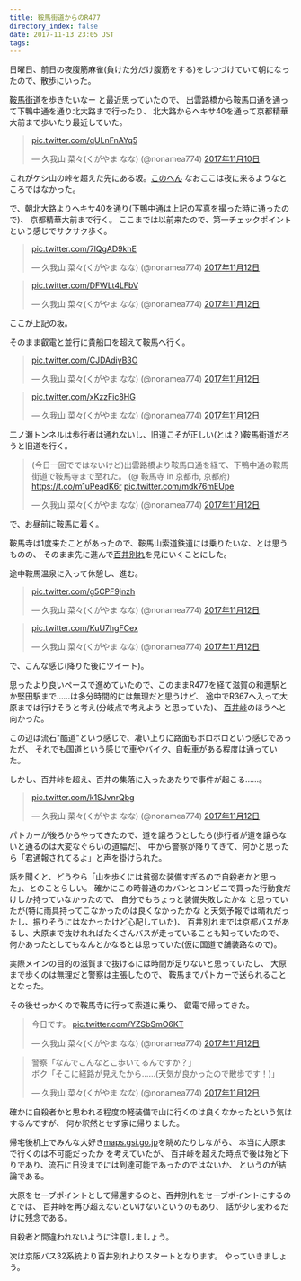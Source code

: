 ```yaml
---
title: 鞍馬街道からのR477
directory_index: false
date: 2017-11-13 23:05 JST
tags: 
---
```


日曜日、前日の夜腹筋麻雀(負けた分だけ腹筋をする)をしつづけていて朝になったので、散歩にいった。

[鞍馬街道](https://kanko.city.kyoto.lg.jp/detail.php?InforKindCode=1&ManageCode=3000037)を歩きたいなー と最近思っていたので、
出雲路橋から鞍馬口通を通って下鴨中通を通り北大路まで行ったり、
北大路からヘキサ40を通って京都精華大前まで歩いたり最近していた。

<blockquote class="twitter-tweet" data-lang="ja"><p lang="und" dir="ltr"><a href="https://t.co/qULnFnAYq5">pic.twitter.com/qULnFnAYq5</a></p>&mdash; 久我山 菜々(くがやま なな) (@nonamea774) <a href="https://twitter.com/nonamea774/status/928978878000914433?ref_src=twsrc%5Etfw">2017年11月10日</a></blockquote>
<script async src="https://platform.twitter.com/widgets.js" charset="utf-8"></script>

これがケシ山の峠を超えた先にある坂。[このへん](https://www.google.co.jp/maps/@35.0620632,135.7678977,17.09z)
なおここは夜に来るようなところではなかった。


で、朝北大路よりヘキサ40を通り(下鴨中通は上記の写真を撮った時に通ったので)、
京都精華大前まで行く。
ここまでは以前来たので、第一チェックポイントという感じでサクサク歩く。

<blockquote class="twitter-tweet" data-lang="ja"><p lang="und" dir="ltr"><a href="https://t.co/7lQgAD9khE">pic.twitter.com/7lQgAD9khE</a></p>&mdash; 久我山 菜々(くがやま なな) (@nonamea774) <a href="https://twitter.com/nonamea774/status/929510232572641281?ref_src=twsrc%5Etfw">2017年11月12日</a></blockquote>
<blockquote class="twitter-tweet" data-lang="ja"><p lang="und" dir="ltr"><a href="https://t.co/DFWLt4LFbV">pic.twitter.com/DFWLt4LFbV</a></p>&mdash; 久我山 菜々(くがやま なな) (@nonamea774) <a href="https://twitter.com/nonamea774/status/929510412566986752?ref_src=twsrc%5Etfw">2017年11月12日</a></blockquote>

ここが上記の坂。

そのまま叡電と並行に貴船口を超えて鞍馬へ行く。

<blockquote class="twitter-tweet" data-lang="ja"><p lang="und" dir="ltr"><a href="https://t.co/CJDAdiyB3O">pic.twitter.com/CJDAdiyB3O</a></p>&mdash; 久我山 菜々(くがやま なな) (@nonamea774) <a href="https://twitter.com/nonamea774/status/929514965022543872?ref_src=twsrc%5Etfw">2017年11月12日</a></blockquote>
<blockquote class="twitter-tweet" data-lang="ja"><p lang="und" dir="ltr"><a href="https://t.co/xKzzFic8HG">pic.twitter.com/xKzzFic8HG</a></p>&mdash; 久我山 菜々(くがやま なな) (@nonamea774) <a href="https://twitter.com/nonamea774/status/929529021817163777?ref_src=twsrc%5Etfw">2017年11月12日</a></blockquote>

二ノ瀬トンネルは歩行者は通れないし、旧道こそが正しい(とは？)鞍馬街道だろうと旧道を行く。

<blockquote class="twitter-tweet" data-lang="ja"><p lang="ja" dir="ltr">(今日一回でではないけど)出雲路橋より鞍馬口通を経て、下鴨中通の鞍馬街道で鞍馬寺まで至れた。 (@ 鞍馬寺 in 京都市, 京都府) <a href="https://t.co/m1uPeadK6r">https://t.co/m1uPeadK6r</a> <a href="https://t.co/mdk76mEUpe">pic.twitter.com/mdk76mEUpe</a></p>&mdash; 久我山 菜々(くがやま なな) (@nonamea774) <a href="https://twitter.com/nonamea774/status/929535562691829761?ref_src=twsrc%5Etfw">2017年11月12日</a></blockquote>

で、お昼前に鞍馬に着く。

鞍馬寺は1度来たことがあったので、鞍馬山索道鉄道には乗りたいな、とは思うものの、
そのまま先に進んで[百井別れ](https://ja.wikipedia.org/wiki/%E5%9B%BD%E9%81%93477%E5%8F%B7#.E7.99.BE.E4.BA.95.E5.88.A5.E3.82.8C)を見にいくことにした。

途中鞍馬温泉に入って休憩し、進む。

<blockquote class="twitter-tweet" data-lang="ja"><p lang="und" dir="ltr"><a href="https://t.co/g5CPF9jnzh">pic.twitter.com/g5CPF9jnzh</a></p>&mdash; 久我山 菜々(くがやま なな) (@nonamea774) <a href="https://twitter.com/nonamea774/status/929583963466633216?ref_src=twsrc%5Etfw">2017年11月12日</a></blockquote>

<blockquote class="twitter-tweet" data-lang="ja"><p lang="und" dir="ltr"><a href="https://t.co/KuU7hgFCex">pic.twitter.com/KuU7hgFCex</a></p>&mdash; 久我山 菜々(くがやま なな) (@nonamea774) <a href="https://twitter.com/nonamea774/status/929584013089452033?ref_src=twsrc%5Etfw">2017年11月12日</a></blockquote>

で、こんな感じ(降りた後にツイート)。

思ったより良いペースで進めていたので、このままR477を経て滋賀の和邇駅とか堅田駅まで……は多分時間的には無理だと思うけど、
途中でR367へ入って大原までは行けそうと考え(分岐点で考えよう と思っていた)、
[百井峠](https://ja.wikipedia.org/wiki/%E7%99%BE%E4%BA%95%E5%B3%A0)のほうへと向かった。

この辺は流石"酷道"という感じで、凄い上りに路面もボロボロという感じであったが、
それでも国道という感じで車やバイク、自転車がある程度は通っていた。

しかし、百井峠を超え、百井の集落に入ったあたりで事件が起こる……。

<blockquote class="twitter-tweet" data-lang="ja"><p lang="und" dir="ltr"><a href="https://t.co/k1SJvnrQbg">pic.twitter.com/k1SJvnrQbg</a></p>&mdash; 久我山 菜々(くがやま なな) (@nonamea774) <a href="https://twitter.com/nonamea774/status/929584599700725766?ref_src=twsrc%5Etfw">2017年11月12日</a></blockquote>

パトカーが後ろからやってきたので、道を譲ろうとしたら(歩行者が道を譲らないと通るのは大変なぐらいの道幅だ)、
中から警察が降りてきて、何かと思ったら「君通報されてるよ」と声を掛けられた。

話を聞くと、どうやら「山を歩くには貧弱な装備すぎるので自殺者かと思った」、とのことらしい。
確かにこの時普通のカバンとコンビニで買った行動食だけしか持っていなかったので、
自分でもちょっと装備失敗したかな と思っていたが(特に雨具持ってこなかったのは良くなかったかな と天気予報では晴れだったし、振りそうにはなかったけど心配していた)、
百井別れまでは京都バスがあるし、大原まで抜けれればたくさんバスが走っていることも知っていたので、
何かあったとしてもなんとかなるとは思っていた(仮に国道で舗装路なので)。

実際メインの目的の滋賀まで抜けるには時間が足りないと思っていたし、
大原まで歩くのは無理だと警察は主張したので、
鞍馬までパトカーで送られることとなった。

その後せっかくので鞍馬寺に行って索道に乗り、
叡電で帰ってきた。

<blockquote class="twitter-tweet" data-lang="ja"><p lang="ja" dir="ltr">今日です。 <a href="https://t.co/YZSbSmO6KT">pic.twitter.com/YZSbSmO6KT</a></p>&mdash; 久我山 菜々(くがやま なな) (@nonamea774) <a href="https://twitter.com/nonamea774/status/929620412928946176?ref_src=twsrc%5Etfw">2017年11月12日</a></blockquote>

<blockquote class="twitter-tweet" data-lang="ja"><p lang="ja" dir="ltr">警察「なんでこんなとこ歩いてるんですか？」<br>ボク「そこに経路が見えたから……(天気が良かったので散歩です！)」</p>&mdash; 久我山 菜々(くがやま なな) (@nonamea774) <a href="https://twitter.com/nonamea774/status/929603873475477504?ref_src=twsrc%5Etfw">2017年11月12日</a></blockquote>

確かに自殺者かと思われる程度の軽装備で山に行くのは良くなかったという気はするんですが、
何か釈然とせず家に帰りました。

帰宅後机上でみんな大好き[maps.gsi.go.jp](https://maps.gsi.go.jp/)を眺めたりしながら、
本当に大原まで行くのは不可能だったか を考えていたが、
百井峠を超えた時点で後は殆ど下りであり、流石に日没までには到達可能であったのではないか、
というのが結論である。

大原をセーブポイントとして帰還するのと、百井別れをセーブポイントにするのとでは、
百井峠を再び超えないといけないというのもあり、
話が少し変わるだけに残念である。

自殺者と間違われないように注意しましょう。

次は京阪バス32系統より百井別れよりスタートとなります。
やっていきましょう。
